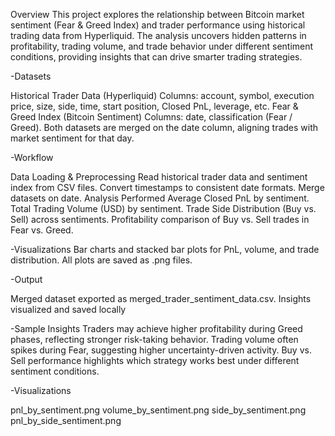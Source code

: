 Overview
This project explores the relationship between Bitcoin market sentiment (Fear & Greed Index) and trader performance using historical trading data from Hyperliquid.
The analysis uncovers hidden patterns in profitability, trading volume, and trade behavior under different sentiment conditions, providing insights that can drive smarter trading strategies.

-Datasets

Historical Trader Data (Hyperliquid)
Columns: account, symbol, execution price, size, side, time, start position, Closed PnL, leverage, etc.
Fear & Greed Index (Bitcoin Sentiment)
Columns: date, classification (Fear / Greed).
Both datasets are merged on the date column, aligning trades with market sentiment for that day.

-Workflow

Data Loading & Preprocessing
Read historical trader data and sentiment index from CSV files.
Convert timestamps to consistent date formats.
Merge datasets on date.
Analysis Performed
Average Closed PnL by sentiment.
Total Trading Volume (USD) by sentiment.
Trade Side Distribution (Buy vs. Sell) across sentiments.
Profitability comparison of Buy vs. Sell trades in Fear vs. Greed.

-Visualizations
Bar charts and stacked bar plots for PnL, volume, and trade distribution.
All plots are saved as .png files.

-Output

Merged dataset exported as merged_trader_sentiment_data.csv.
Insights visualized and saved locally

-Sample Insights
Traders may achieve higher profitability during Greed phases, reflecting stronger risk-taking behavior.
Trading volume often spikes during Fear, suggesting higher uncertainty-driven activity.
Buy vs. Sell performance highlights which strategy works best under different sentiment conditions.

-Visualizations

pnl_by_sentiment.png
volume_by_sentiment.png
side_by_sentiment.png
pnl_by_side_sentiment.png
